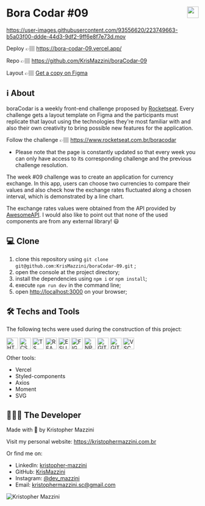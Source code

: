 # Bora Codar #09 <img height=30 align="right" src="https://user-images.githubusercontent.com/93556620/222940111-cf488638-10d6-404f-8e59-17eb1b48d5c0.svg">



https://user-images.githubusercontent.com/93556620/223749663-b5a03f00-ddde-44d3-9df2-9ff6e8f7e73d.mov



Deploy 👉🏽 https://bora-codar-09.vercel.app/

Repo 👉🏽 https://github.com/KrisMazzini/boraCodar-09

Layout 👉🏽 [Get a copy on Figma](https://www.figma.com/community/file/1212757179376046656)

## ℹ️ About

boraCodar is a weekly front-end challenge proposed by [Rocketseat](https://rocketseat.com.br). Every challenge gets a layout template on Figma and the participants must replicate that layout using the technologies they're most familiar with and also their own creativity to bring possible new features for the application.

Follow the challenge 👉🏽 https://www.rocketseat.com.br/boracodar 

- Please note that the page is constantly updated so that every week you can only have access to its corresponding challenge and the previous challenge resolution.

The week #09 challenge was to create an application for currency exchange. In this app, users can choose two currencies to compare their values and also check how the exchange rates fluctuated along a chosen interval, which is demonstrated by a line chart.

The exchange rates values were obtained from the API provided by [AwesomeAPI](https://docs.awesomeapi.com.br/api-de-moedas). I would also like to point out that none of the used components are from any external library! 😃

## 💻 Clone

1. clone this repository using ```git clone git@github.com:KrisMazzini/boraCodar-09.git``` ;
2. open the console at the project directory;
3. install the dependencies using ```npm i``` or ```npm install```;
4. execute ```npm run dev``` in the command line;
5. open <http://localhost:3000> on your browser;

## 🛠️ Techs and Tools

The following techs were used during the construction of this project:
<div style="display: inline-block">
  <img align="center" alt="HTML" height="30" src="https://cdn.jsdelivr.net/gh/devicons/devicon/icons/html5/html5-original.svg" />
  <img align="center" alt="CSS" height="30" src="https://cdn.jsdelivr.net/gh/devicons/devicon/icons/css3/css3-original.svg">
  <img align="center" alt="TS" height="30" src="https://cdn.jsdelivr.net/gh/devicons/devicon/icons/typescript/typescript-original.svg" />
  <img align="center" alt="REACT" height="30" src="https://cdn.jsdelivr.net/gh/devicons/devicon/icons/react/react-original.svg" />
  <img align="center" alt="ESLINT" height="30" src="https://cdn.jsdelivr.net/gh/devicons/devicon/icons/eslint/eslint-original.svg" />
  <img align="center" alt="FIGMA" height="30" src="https://cdn.jsdelivr.net/gh/devicons/devicon/icons/figma/figma-original.svg" />
  <img align="center" alt="NPM" height="30" src="https://cdn.jsdelivr.net/gh/devicons/devicon/icons/npm/npm-original-wordmark.svg" />
  <img align="center" alt="GIT" height="30" src="https://cdn.jsdelivr.net/gh/devicons/devicon/icons/git/git-original.svg" />
  <img align="center" alt="GITHUB" height="30" src="https://cdn.jsdelivr.net/gh/devicons/devicon/icons/github/github-original.svg" />
  <img align="center" alt="VSCODE" height="30" src="https://cdn.jsdelivr.net/gh/devicons/devicon/icons/vscode/vscode-original.svg" />
</div>

<br>
<p>Other tools:</p> 

- Vercel
- Styled-components
- Axios
- Moment
- SVG

## 🧔🏽‍♂️ The Developer

Made with 🤍 by Kristopher Mazzini

Visit my personal website: https://kristophermazzini.com.br

Or find me on:

- LinkedIn: [kristopher-mazzini](https://www.linkedin.com/in/kristopher-mazzini/)
- GitHub: [KrisMazzini](https://github.com/KrisMazzini)
- Instagram: [@dev_mazzini](https://www.instagram.com/dev_mazzini/)
- Email: kristophermazzini.sc@gmail.com

![Kristopher Mazzini](https://user-images.githubusercontent.com/93556620/222932116-c255fab0-5888-4b26-b9b2-dc388c7fa607.png)
